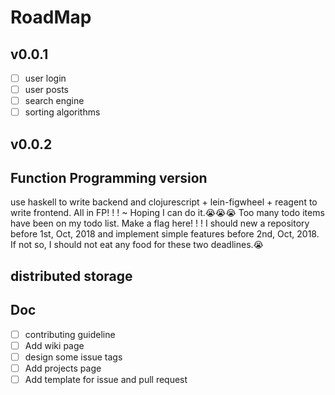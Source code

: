# RoadMap

## v0.0.1
- [ ] user login
- [ ] user posts
- [ ] search engine
- [ ] sorting algorithms

## v0.0.2

## Function Programming version
use haskell to write backend and clojurescript + lein-figwheel + reagent to write frontend. All in FP! ! ! ~
Hoping I can do it.😭😭😭 Too many todo items have been on my todo list.
Make a flag here! ! ! I should new a repository before 1st, Oct, 2018 and implement simple features before 2nd, Oct, 2018. If not so, I should not eat any food for these two deadlines.😭

## distributed storage

## Doc
- [ ] contributing guideline
- [ ] Add wiki page
- [ ] design some issue tags
- [ ] Add projects page
- [ ] Add template for issue and pull request